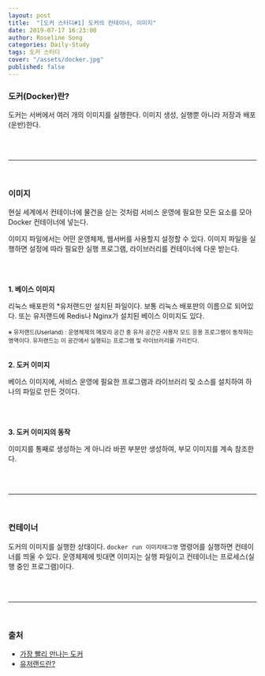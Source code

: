 ```yaml
---
layout: post
title:  "[도커 스터디#1] 도커의 컨테이너, 이미지"
date: 2019-07-17 16:23:00
author: Roseline Song
categories: Daily-Study
tags: 도커 스터디
cover: "/assets/docker.jpg"
published: false
---
```


### 도커(Docker)란?

도커는 서버에서 여러 개의 이미지를 실행한다. 이미지 생성, 실행뿐 아니라 저장과 배포(운반)한다. 


<br>
<br>

<hr>

<br>

### 이미지 

현실 세계에서 컨테이너에 물건을 싣는 것처럼 서비스 운영에 필요한 모든 요소를 모아 Docker 컨테이너에 넣는다. 

이미지 파일에서는 어떤 운영체제, 웹서버를 사용할지 설정할 수 있다. 이미지 파일을 실행하면 설정에 따라 필요한 실행 프로그램, 라이브러리를 컨테이너에 다운 받는다.  

<br>
<br>


**1. 베이스 이미지**

리눅스 배포판의 \*유저랜드만 설치된 파일이다. 보통 리눅스 배포판의 이름으로 되어있다. 또는 유저랜드에 Redis나 Nginx가 설치된 베이스 이미지도 있다. 

<sub>
※ 유저랜드(Userland) : 운영체제의 메모리 공간 중 유저 공간은 사용자 모드 응용 프로그램이 동작하는 영역이다. 유저랜드는 이 공간에서 실행되는 프로그램 및 라이브러리를 가리킨다. 
</sub>

<br>
<br>

**2. 도커 이미지**

베이스 이미지에, 서비스 운영에 필요한 프로그램과 라이브러리 및 소스를 설치하여 하나의 파일로 만든 것이다.

<br>
<br>

**3. 도커 이미지의 동작**

이미지를 통째로 생성하는 게 아니라 바뀐 부분만 생성하여, 부모 이미지를 계속 참조한다. 


<br>
<br>

<hr>

<br>

### 컨테이너

도커의 이미지를 실행한 상태이다. `docker run 이미지태그명` 명령어를 실행하면 컨테이너를 띄울 수 있다. 운영체제에 빗대면 이미지는 실행 파일이고 컨테이너는 프로세스(실행 중인 프로그램)이다.


<br>
<br>

<hr>

<br>

### 출처

- [가장 빨리 만나는 도커](http://www.pyrasis.com/book/DockerForTheReallyImpatient/Chapter01/02)
- [유저랜드란?](https://dololak.tistory.com/353)

<br>
<br>
